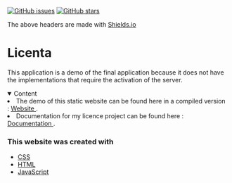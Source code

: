 [![GitHub issues](https://img.shields.io/github/issues/adyoblu/Licenta?style=for-the-badge&logo=appveyor)](https://github.com/adyoblu/Licenta/issues)
[![GitHub stars](https://img.shields.io/github/stars/adyoblu/Licenta?style=for-the-badge&logo=appveyor)](https://github.com/adyoblu/Licenta/stargazers)
<p>The above headers are made with <a href="https://shields.io/">Shields.io</li></p></a>

# Licenta
This application is a demo of the final application because it does not have the implementations that require the activation of the server.

<!-- TABLE OF CONTENTS -->
<details open="open">
    <summary>Content</summary>
    <li> The demo of this static website can be found here in a compiled version : 
      <a href="https://adyoblu.github.io/Licenta/"> Website </a>.</li>
    <li> Documentation for my licence project can be found here :
    <a href="https://github.com/adyoblu/Licenta/blob/master/ObluIonutAdrianLicenta.pdf"> Documentation </a>.</li>
</details>




### This website was created with

* [CSS](https://cssreference.io/)
* [HTML](https://html.com/)
* [JavaScript](https://www.javascript.com/)
